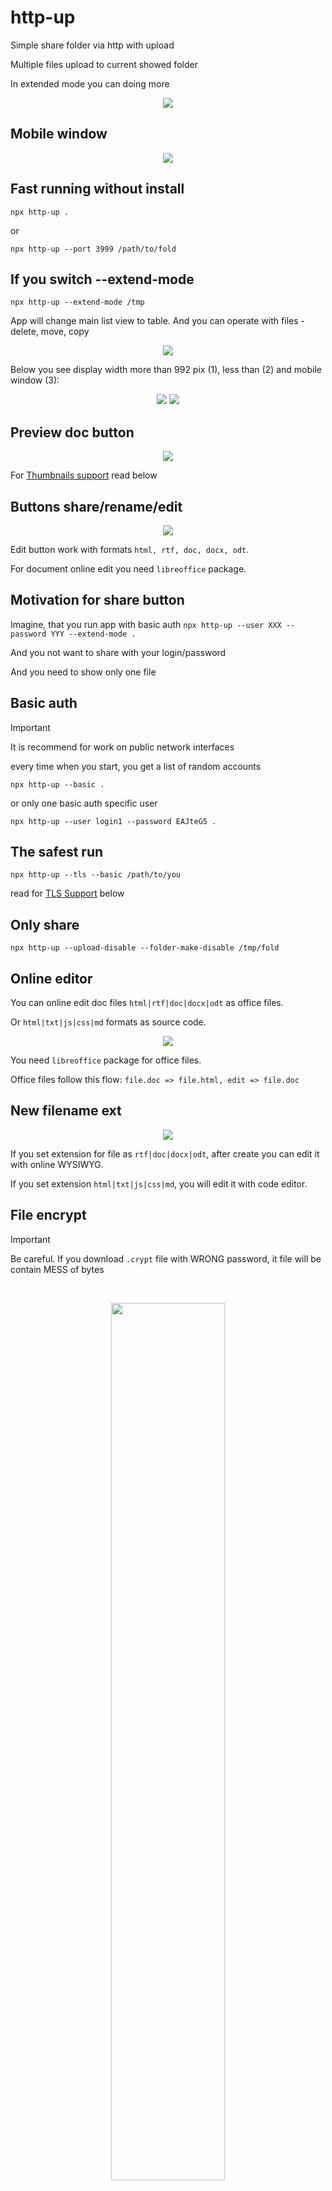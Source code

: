# http-up

Simple share folder via http with upload

Multiple files upload to current showed folder

In extended mode you can doing more

<p align="center">
  <img src="https://github.com/western/http-up/blob/dev/doc/screen-top6.png?raw=true" />
</p>

## Mobile window
<p align="center">
  <img src="https://github.com/western/http-up/blob/dev/doc/screen_mobile4.png?raw=true" />
</p>

## Fast running without install

```console
npx http-up .
```

or

```console
npx http-up --port 3999 /path/to/fold
```

## If you switch --extend-mode

```console
npx http-up --extend-mode /tmp
```

App will change main list view to table. And you can operate with files - delete, move, copy

<p align="center">
    <img src="https://github.com/western/http-up/blob/dev/doc/panel_buttons.png?raw=true"  >
</p>

Below you see display width more than 992 pix (1), less than (2) and mobile window (3):

<p align="center">
    <img src="https://github.com/western/http-up/blob/dev/doc/width_screen_compare10.png?raw=true"  >
    <img src="https://github.com/western/http-up/blob/dev/doc/width_screen_compare11.png?raw=true"  >
</p>

## Preview doc button

<p align="center">
    <img src="https://github.com/western/http-up/blob/dev/doc/preview_doc_button.png?raw=true"  >
    
</p>

For [Thumbnails support](#thumbnails-support) read below

## Buttons share/rename/edit

<p align="center">
    <img src="https://github.com/western/http-up/blob/dev/doc/share_rename_edit.png?raw=true"  >
    
</p>

Edit button work with formats `html, rtf, doc, docx, odt`.

For document online edit you need `libreoffice` package.

## Motivation for share button

Imagine, that you run app with basic auth `npx http-up --user XXX --password YYY --extend-mode .`

And you not want to share with your login/password

And you need to show only one file

## Basic auth

> [!IMPORTANT]  
> It is recommend for work on public network interfaces

every time when you start, you get a list of random accounts

```console
npx http-up --basic .
```

or only one basic auth specific user

```console
npx http-up --user login1 --password EAJteG5 .
```

## The safest run

```console
npx http-up --tls --basic /path/to/you
```
read for [TLS Support](#automatic-tls-keys-generate) below

## Only share

```console
npx http-up --upload-disable --folder-make-disable /tmp/fold
```

## Online editor

You can online edit doc files `html|rtf|doc|docx|odt` as office files.

Or `html|txt|js|css|md` formats as source code.

<p align="center">
    <img src="https://github.com/western/http-up/blob/dev/doc/online_editor_cmp.png?raw=true"  />
</p>

You need `libreoffice` package for office files.

Office files follow this flow: `file.doc => file.html, edit => file.doc`

## New filename ext

<p align="center">
    <img src="https://github.com/western/http-up/blob/dev/doc/new_filename_ext.png?raw=true"  />
</p>

If you set extension for file as `rtf|doc|docx|odt`, after create you can edit it with online WYSIWYG.

If you set extension `html|txt|js|css|md`, you will edit it with code editor.

## File encrypt

> [!IMPORTANT]  
> Be careful. If you download `.crypt` file with WRONG password, it file will be contain MESS of bytes

<br>

<p align="center">
    <img src="https://github.com/western/http-up/blob/dev/doc/code_to_encrypt5.png?raw=true" width="60%"  >
    
</p>

Your server need package `openssl`. It will be use `openssl aes-256-cbc`

```console
npx http-up --extend-mode --crypt /tmp
```

Then, set your passcode to the form. The passcode store on the form between requests and you not need input it every time (if you clear it server will not use openssl).

During the process of uploading, your files will be encrypt and their EXT change to `.crypt`

When files lying on your server, their data is crypted.

If you need decrypt any `.crypt` flles, set your passcode, and click on file. During download this file, it will be decrypt on the fly.

### Server will be encrypt upload file:
```console
npx http-up --extend-mode --crypt /tmp
```
- if you set `--crypt` arg on cmd
- if you set passcode (pass code set by form)

### Server will be decrypt download file:
```console
npx http-up --extend-mode --crypt /tmp
```
- if you set `--crypt` arg on cmd
- if filename contain `.crypt` extension
- if you set right passcode (pass code set by form)

### Server will be decrypt download file (case 2):
```console
npx http-up /tmp
```
- if filename contain `.crypt` extension
- if you get file with `code` param: `/fold3/file.jpg.crypt?code=YOUR_PASS_HERE`






## Automatic TLS keys generate

- For start HTTPS server you need `easyrsa` linux package
- When you start server with `--tls` option, all keys generate automatically

```console
npx http-up . --tls
```

- Server use self signed certs, generated at first time. Thus you need approve this connection on your clients.

<p float="left">
  <img src="https://github.com/western/http-up/blob/dev/doc/chrome_self_signed_cert.png?raw=true" width="45%" >
  <img src="https://github.com/western/http-up/blob/dev/doc/firefox_self_signed_cert.png?raw=true" width="45%" >
</p>

## Export log data and how read it

After export log data to file

```console
npx http-up --log-export file.json
```

You can ask `show all data for client "192.168.0.102" ` inside with `jq`:

```console
jq '.[] | select(.ip=="192.168.0.102")' file.json
```

Or `show all events, contain "spring" substring`:

```console
jq '.[] | select(.msg | contains("spring"))' file.json
```

Or you can work with SQL directly inside `.httpup/db` folder

## Magic file index.html inside any folder

If you put inside folder `index.html`, it will be return as content

## Thumbnails support

You need `convert` (ImageMagick package) for preview images `jpg, png, gif`

For document preview you need `libreoffice` package. Formats `pdf, rtf, doc, docx, xls, xlsx, odt, ods`

## Linux packages needs for full functional

- `md5sum` (coreutils package) - make md5 sum of file
- `convert` (ImageMagick package) - for make thumbnails
- `libreoffice` - for thumbnails, for doc files online edit
- `easyrsa` (easy-rsa package) - package for certs build
- `openssl` - encrypt file support
- `zip` - cmd util for zip_and_download


## Notes

> [!CAUTION]
> Be careful, if you start this App on public network interface, anybody can work with it

> [!CAUTION]  
> Always run this app only under unprivileged common user

- If you run application under some User, this user should be have privileges to write target folder



## History

### backlog
- [ ] save whitespaces for filenames?
- [ ] what is the lib can resize images enough fast
- [ ] database migration
- [ ] project needs middleware (or module arch) or not
- [ ] TS ?
- [ ] rich frontend (react, vue) ?
- [x] search
- [ ] should i support no_database version?

### 2.3.0
- [x] new head interface
- [x] search
- [x] create new file

### 2.1.0
- [x] add source code editor for `html|txt|js|css|md`

### 2.0.5
- [x] show monitor page for /admin/

### 2.0.4
- [x] send 404 html page for share problems

### 2.0.3
- [x] remove ansi colors from export string

### 2.0.2
- [x] allow /assets/ prefix without password

### 2.0.0
- [x] database support
- [x] rename button
- [x] share button
- [x] edit button for `html, rtf, doc, docx, odt`
- [x] speed up hash search for thumbnails
- [x] event log
- [x] export event log as JSON
- [x] refactoring

<hr>

### 1.6.5
- [x] add compression

### 1.6.4
- [x] fix upload with code undefined

### 1.6.1
- [x] API: remove target file or folder while COPY or MOVE

### 1.6.0
- [x] file encrypt

### 1.5.0
- [x] move group operation buttons to top panel
- [x] add sort operation
- [x] add move group API (with side panel folder)
- [x] add copy group API (with side panel folder)
- [x] add zip_and_download group API

### 1.4.0
- [x] make root config folder as /home/USERNAME/.httpup/
- [x] temp and easyrsa folder moved to root config folder
- [x] add /__thumb/ preview generator for img and documents



### [other history here](HISTORY.md)


## Any questions

https://github.com/western/http-up/issues

